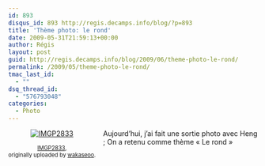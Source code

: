 ```yaml
---
id: 893
disqus_id: 893 http://regis.decamps.info/blog/?p=893
title: 'Thème photo: le rond'
date: 2009-05-31T21:59:13+00:00
author: Régis
layout: post
guid: http://regis.decamps.info/blog/2009/06/theme-photo-le-rond/
permalink: /2009/05/theme-photo-le-rond/
tmac_last_id:
  - ""
dsq_thread_id:
  - "576793048"
categories:
  - Photo
---
```

<div style="float: left; text-align: center; margin-right: 15px; margin-bottom: 15px;">
  <a href="http://www.flickr.com/photos/wakaseoo/3584227597/" title="photo sharing"><img src="http://farm4.static.flickr.com/3373/3584227597_275ea82568_t.jpg" alt="IMGP2833" /></a><br /> <span style="font-size: 0.8em; margin-top: 0px;"><br /> <a href="http://www.flickr.com/photos/wakaseoo/3584227597/">IMGP2833</a>,<br /> originally uploaded by <a href="http://www.flickr.com/people/wakaseoo/">wakaseoo</a>.<br /> </span>
</div>

Aujourd’hui, j’ai fait une sortie photo avec Heng ; On a retenu comme thème « Le rond »

